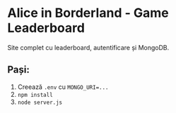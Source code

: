 
# Alice in Borderland - Game Leaderboard

Site complet cu leaderboard, autentificare și MongoDB.

## Pași:
1. Creează `.env` cu `MONGO_URI=...`
2. `npm install`
3. `node server.js`
